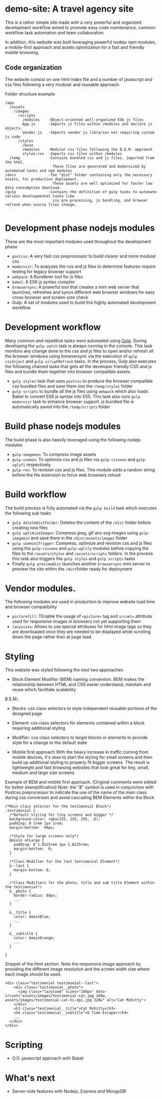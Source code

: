 # demo-site: A travel agency site
This is a rather simple site made with a very powerful and organized development workflow aimed to promote easy code maintenance, common workflow task automation and team collaboration. 

In addition, this website was built leveraging powerful nodejs npm modules, a mobile-first approach and assets optimization for a fast and friendly mobile browsing.

## Code organization
The website consist on one html index file and a number of javascript and css files following a very modular and reusable approach.

Folder structure example

```
/app
  /assets
    /images
      /scripts
        /modules    -Object-oriented well-organized ES6 js files
        App.js      -Imports js files within /modules and declare js objects. 
        Vendor.js   -Imports vendor js libraries not requiring custom js code
      /styles
        /base
        /modules    -Modular css files following the B.E.M. approach
        styles.css  -Imports css files within /modules
  /temp             -Contains bundled css and js files, imported from the html. 
                      These files are generated and modernized by automated tasks and npm modules 
/docs               -The "dist" folder containing only the necessary assets, for production deployment. 
                      These assets are well optimized for faster low data consumption download. 
/gulp               -Contains the definition of gulp tasks to automate various developmental tasks like 
                      css pre-processing, js bundling, and browser refresh when source files change.
    
```
# Development phase nodejs modules
These are the most important modules used throughout the development phase
- ``postcss``: A very fast css preprocessor to build clearer and more modular css
- ``modernizr``: To analyzes the css and js files to determine features require testing for legacy browser support 
- ``webpack``: A Bundlerer tool for js files 
- ``babel``: A ES6 js syntax compiler
- ``browsersync``: A powerful tool that creates a mini web server that launches, refreshes and syncs different web browser windows for easy cross-browser and screen-size check  
- Gulp: A set of modules used to build this highly automated development workflow


# Development workflow
Many common and repetitive tasks were automated using [Gulp](https://gulpjs.com//).
During developing the ``gulp watch`` task is always running in the console. This task monitors any change done to the css and js files to open and/or refresh all the browser windows using browsersync via the execution of ```gulp cssInject``` and ```gulp scriptRefresh``` tasks. In the process, Gulp also executes the following chained tasks that gets all the developer friendly CSS and js files and bundle them together into browser compatible assets.

- ``gulp styles`` task that uses ``postcss`` to produce the browser compatible css bundled files and save them into the ``/temp/styles`` folder
- ``gulp scripts`` to bundle all the js files using ``webpack`` which also loads Babel to convert ES6 js syntax into ES5. This task also runs ``gulp modernizr`` task to enhance browser support. js bundled file is automatically saved into the ``/temp/scripts`` folder

 # Build phase nodejs modules
The build phase is also heavily leveraged using the following nodejs modules
- ``gulp-imagemin``: To compress image assets
- ``gulp-usemin``: To optimize css and js files via ``gulp-cssnano`` and ``gulp-uglyfi`` respectively
- ``gulp-rev``: To revision css and js files. This module adds a random string before the file extension to force web browsers reload
 
 # Build workflow
The build process is fully automated via the ``gulp build`` task which executes the following sub tasks
- ``gulp deleteDistFolder``: Deletes the content of the ``/dist`` folder before creating new files
- ``gulp optimizeImages``: Compress jpeg, gif ans svg images using ``gulp-imagemin`` and save them in the ``/dist/assets/images`` folder
- ``gulp useminiTrigger``: Compress, optimize and revision css and js files using the ``gulp-cssnano`` and ``gulp-uglify`` modules before copying the files to the ``/assets/styles`` and ``/assets/scripts`` folders. In the process this task also triggers the ``gulp styles`` and ``gulp scripts`` tasks
- Finally ``gulp previewDist`` launches another ``browsersync`` mini server to preview the site within the ``/dist``folder ready for deployment

# Vendor modules.
The following modules are used in production to improve website load time and browser compatibility
- ``picturefill``: TEnable the usage of ``<picture>`` tag and ``srcset=`` attribute used for responsive images in browsers not yet supporting them 
- ``lazysizes``: Allows to use special attributes for html image tags so they are downloaded once they are needed to be displayed while scrolling down the page rather than at page load

# Styling
This website was styled following the next two approaches.

- Block Element Modifier (BEM) naming convention. BEM makes the relationship between HTML and CSS easier understand, maintain and reuse which facilitate scalability 

B.E.M.:
- Blocks: css class selectors to style independent reusable portions of the designed page
- Element: css class selectors for elements contained within a block requiring additional styling
- Modifier: css class selectors to target blocks or elements to provide style for a change to the default state 

- Mobile first approach
With the heavy increase in traffic coming from mobile devices, it's wise to start the styling for small screens and then build up additional styling to properly fit bigger screens. The result is lightweight and fast browsing websites that look great for tiny, small, medium and large size screens

Example of BEM and mobile first approach. (Original comments were edited for better exemplification)
Note: the "&" symbol is used in conjunction with Postcss preprocessor to indicate the use of the name of the main class during css conversion and avoid cascading BEM Elements within the Block 

```
/*Main class selector for the testimonial Block*/
.testimonial {
  /*Default styling for tiny screens and bigger */
  background-color: rgba(255, 255, 255, .8);
  padding: 0 1rem 1px 1rem;
  margin-bottom:  98px;

  /*Style for large screens only*/
  @mixin atLarge {
    padding: 0 1.8125rem 1px 1.8125rem;
    margin-bottom:  0;
  }

  /*Class Modifier for the last testimonial Element*/
  &--last {
    margin-bottom: 0;
  }

  /*Class Modifiers for the photo, title and sub title Element within the testimonial*/
  &__photo {
    border-radius: 80px;
    ...
  }

  &__title {
    color: $mainBlue;
    ...
  }

  &__subtitle {
    color: $mainOrange;
    ...
  }

}
```
Snippet of the html section. Note the responsive image approach by providing the different image resolution and the screen width size where each image should be used. 
```
<div class="testimonial testimonial--last">
    <div class="testimonial__photo">
      <img class="lazyload" sizes="160px" data-srcset="assets/images/testimonial-cat.jpg 160w, assets/images/testimonial-cat-hi-dpi.jpg 320w" alt="Cat McKitty">
    </div>
    <h3 class="testimonial__title">Cat McKitty</h3>
    <h4 class="testimonial__subtitle">6 Time Escaper</h4>
    ...
  </div>
</div>

```

# Scripting
- O.O. javascript approach with Babel

# What's next
- Server-side features with Nodejs, Express and MongoDB
